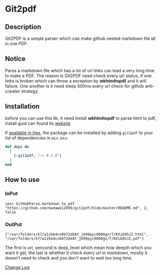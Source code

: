 # Git2pdf

## Description

Git2PDF is a simple parser which can make github nested markdown file all in one PDF.

## Notice

Parse a markdown file which has a lot of url links can lead a very long time to make a PDF. The reason is Git2PDF need check every url status, if one links is broken which can throw a exception by **wkhtmltopdf** and it will faliure. One another is it need sleep 500ms every url check for github anti-crawler strategy.

## Installation

before you can use this lib, it need install **wkhtmltopdf** to parse html to pdf, install guid can found its [website](https://wkhtmltopdf.org/)

If [available in Hex](https://hex.pm/docs/publish), the package can be installed
by adding `git2pdf` to your list of dependencies in `mix.exs`:

```elixir
def deps do
  [
    {:git2pdf, "~> 0.1.0"}
  ]
end
```

## How to use

### InPut

```iex> GitHubParse.markdown_to_pdf "https://github.com/madawei2699/git2pdf/blob/master/README.md", 2, false```

### OutPut

```{"/var/folders/k7/w1zkb4cn0472dk8t_j699pyc0000gn/T/KXiE8hJZ.html", "/var/folders/k7/w1zkb4cn0472dk8t_j699pyc0000gn/T/KXiE8hJZ.pdf"}```

The first is url, sencond is deep_level which mean how deepth which you want it get, the last is whether it check every url in markdown, mostly it doesn't need to check and you don't want to wait too long time.

[Change Log](CHANGELOG.md)